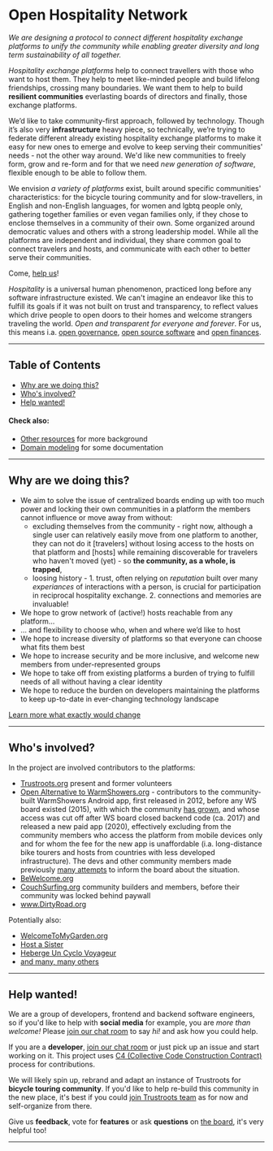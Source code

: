 # Open Hospitality Network

_We are designing a protocol to connect different hospitality exchange platforms to unify the community while enabling greater diversity and long term sustainability of all together._

_Hospitality exchange platforms_ help to connect travellers with those who want to host them. They help to meet like-minded people and build lifelong friendships, crossing many boundaries. We want them to help to build **resilient communities** everlasting boards of directors and finally, those exchange platforms. 

We’d like to take community-first approach, followed by technology. Though it’s also very **infrastructure** heavy piece, so technically, we’re trying to federate different already existing hospitality exchange platforms to make it easy for new ones to emerge and evolve to keep serving their communities' needs - not the other way around. We'd like new communities to freely form, grow and re-form and for that we need _new generation of software_, flexible enough to be able to follow them.

We envision _a variety of platforms_ exist, built around specific communities' characteristics: for the bicycle touring community and for slow-travellers, in English and non-English languages, for women and lgbtq people only, gathering together families or even vegan families only, if they chose to enclose themselves in a community of their own. Some organized around democratic values and others with a strong leadership model. While all the platforms are independent and individual, they share common goal to connect travelers and hosts, and communicate with each other to better serve their communities.

Come, [help us](#help-wanted)!

_Hospitality_ is a universal human phenomenon, practiced long before any software infrastructure existed. We can't imagine an endeavor like this to fulfill its goals if it was not built on trust and transparency, to reflect values which drive people to open doors to their homes and welcome strangers traveling the world. _Open and transparent for everyone and forever_. For us, this means i.a. [open governance](https://trello.com/c/VTpvnpv0), [open source software]({{site.github.owner_url}}) and [open finances](https://opencollective.com/ohn).

---

## Table of Contents
* [Why are we doing this?](#why-are-we-doing-this)
* [Who's involved?](#whos-involved)
* [Help wanted!](#help-wanted)

#### Check also:
* [Other resources](resources.md) for more background
* [Domain modeling](domain-modeling.md) for some documentation

---
## Why are we doing this?

* We aim to solve the issue of centralized boards ending up with too much power and locking their own communities in a platform the members cannot influence or move away from without:
  * excluding themselves from the community - right now, although a single user can relatively easily move from one platform to another, they can not do it [travelers] without losing access to the hosts on that platform and [hosts] while remaining discoverable for travelers who haven't moved (yet) - so **the community, as a whole, is trapped**,
  * loosing history - 1. trust, often relying on _reputation_ built over many _experiances_ of interactions with a person, is crucial for participation in reciprocal hospitality exchange. 2. connections and memories are invaluable!
* We hope to grow network of (active!) hosts reachable from any platform…
* … and flexibility to choose who, when and where we’d like to host
* We hope to increase diversity of platforms so that everyone can choose what fits them best
* We hope to increase security and be more inclusive, and welcome new members from under-represented groups
* We hope to take off from existing platforms a burden of trying to fulfill needs of all without having a clear identity
* We hope to reduce the burden on developers maintaining the platforms to keep up-to-date in ever-changing technology landscape

[Learn more what exactly would change](roadmap.md)

---
## Who's involved?

In the project are involved contributors to the platforms:
- [Trustroots.org](https://Trustroots.org) present and former volunteers
- [Open Alternative to WarmShowers.org](https://WarmShowers.bike)  - contributors to the community-built WarmShowers Android app, first released in 2012, before any WS board existed (2015), with which the community [has grown](https://play.google.com/store/apps/details?hl=en&id=fi.bitrite.android.ws), and whose access was cut off after WS board closed backend code (ca. 2017) and released a new paid app (2020), effectively excluding from the community members who access the platform from mobile devices only and for whom the fee for the new app is unaffordable (i.a. long-distance bike tourers and hosts from countries with less developed infrastructure). The devs and other community members made previously [many attempts](https://gitlab.com/-/snippets/2111860) to inform the board about the situation.
- [BeWelcome.org](https://BeWelcome.org)
- [CouchSurfing.org](https://CouchSurfing.org) community builders and members, before their community was locked behind paywall
- www.DirtyRoad.org

Potentially also:
- [WelcomeToMyGarden.org](https://WelcomeToMyGarden.org)
- [Host a Sister](https://www.facebook.com/groups/hostasister/)
- [Heberge Un Cyclo Voyageur](https://www.facebook.com/groups/555958764898796/)
- [and many, many others](https://wiki.trustroots.org/en/List_of_hospitality_exchange_networks)

---
## Help wanted!

We are a group of developers, frontend and backend software engineers, so if you'd like to help with **social media** for example, you are _more than welcome!_ Please [join our chat room](https://matrix.to/#/#ohn:matrix.org) to say _hi!_ and ask how you could help.

If you are a **developer**, [join our chat room](https://matrix.to/#/#ohn:matrix.org) or just pick up an issue and start working on it. This project uses [C4 (Collective Code Construction Contract)](https://rfc.zeromq.org/spec:42/C4/) process for contributions.

We will likely spin up, rebrand and adapt an instance of Trustroots for **bicycle touring community**. If you'd like to help re-build this community in the new place, it's best if you could [join Trustroots team](https://team.trustroots.org/Volunteering.html) as for now and self-organize from there.

Give us **feedback**, vote for **features** or ask **questions** on [the board](https://trello.com/b/snYAVXym), it's very helpful too!

---
